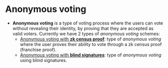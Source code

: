 # Anonymous voting

- **Anonymous voting** is a type of voting process where the users can vote without revealing their identity, by proving that they are accepted as valid voters. Currently we have 2 types of *anonymous voting* schemes:
    - [Anonymous voting with **zk census proof**](/architecture/protocol/anonymous-voting/zk-census-proof): type of *anonymous voting* where the user proves their ability to vote through a zk census proof (franchise proof).
    - [Anonymous voting with **blind signatures**](/architecture/protocol/anonymous-voting/blind-signatures): type of *anonymous voting* using blind signatures.
